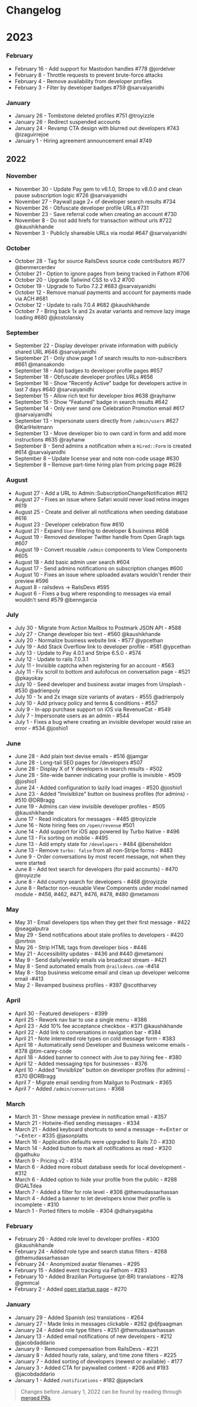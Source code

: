 # Changelog

# 2023

### February

* February 16 - Add support for Mastodon handles #778 @jordelver
* February 8 - Throttle requests to prevent brute-force attacks
* February 4 - Remove availability from developer profiles
* February 3 - Filter by developer badges #759 @sarvaiyanidhi

### January

* January 26 - Tombstone deleted profiles #751 @troyizzle
* January 26 - Redirect suspended accounts
* January 24 - Revamp CTA design with blurred out developers #743 @izaguirrejoe
* January 1 - Hiring agreement announcement email #749

## 2022

### November

* November 30 - Update Pay gem to v6.1.0, Strope to v8.0.0 and clean pause subscription logic #726 @sarvaiyanidhi
* November 27 - Paywall page 2+ of developer search results #734
* November 26 - Obfuscate developer profile URLs #731
* November 23 - Save referral code when creating an account #730
* November 8 - Do not add hrefs for transaction without urls #722 @kaushikhande
* November 3 - Publicly shareable URLs via modal #647 @sarvaiyanidhi

### October

* October 28 - Tag for source RailsDevs source code contributors #677 @benmercerdev
* October 21 - Option to ignore pages from being tracked in Fathom #706
* October 20 - Upgrade Tailwind CSS to v3.2 #700
* October 19 - Upgrade to Turbo 7.2.2 #683 @sarvaiyanidhi
* October 12 - Remove manual payments and account for payments made via ACH #681
* October 12 - Update to rails 7.0.4 #682 @kaushikhande
* October 7 - Bring back 1x and 2x avatar variants and remove lazy image loading #680 @jkostolansky

### September

* September 22  - Display developer private information with publicly shared URL #646 @sarvaiyanidhi
* September 21 - Only show page 1 of search results to non-subscribers #661 @mansakondo
* September 18 - Add badges to developer profile pages #657
* September 18 - Obfuscate developer profiles URLs #656
* September 16 - Show "Recently Active" badge for developers active in last 7 days #640 @sarvaiyanidhi
* September 15 - Allow rich text for developer bios #638 @rayhanw
* September 15 - Show "Featured" badge in search results #642
* September 14 - Only ever send one Celebration Promotion email #617 @sarvaiyanidhi
* September 13 - Impersonate users directly from `/admin/users` #627 @KarlHeitmann
* September 13 - Move developer bio to own card in form and add more instructions #635 @rayhanw
* September 8 - Send admins a notification when a `Hired::Form` is created #614 @sarvaiyanidhi
* September 8 – Update license year and note non-code usage #630
* September 8 – Remove part-time hiring plan from pricing page #628

### August

* August 27 - Add a URL to Admin::SubscriptionChangeNotification #612
* August 27 - Fixes an issue where Safari would never load retina images #619
* August 25 - Create and deliver all notifications when seeding database #616
* August 23 - Developer celebration flow #610
* August 21 - Expand `User` filtering to developer & business #608
* August 19 - Removed developer Twitter handle from Open Graph tags #607
* August 19 - Convert reusable `/admin` components to View Components #605
* August 18 - Add basic admin user search #604
* August 17 - Send admins notifications on subscription changes #600
* August 10 - Fixes an issue where uploaded avatars wouldn't render their preview #596
* August 8 - railsdevs -> RailsDevs #595
* August 6 - Fixes a bug where responding to messages via email wouldn't send #579 @benngarcia

### July

* July 30 - Migrate from Action Mailbox to Postmark JSON API - #588
* July 27 - Change developer bio text - #560 @kaushikhande
* July 20 - Normalize business website link - #577 @ypcethan
* July 19 - Add Stack Overflow link to developer profile - #581 @ypcethan
* July 13 - Update to Pay 4.0.1 and Stripe 6.5.0 - #574
* July 12 - Update to rails 7.0.3.1
* July 11 - Invisible captcha when registering for an account - #563
* July 11 - Fix scroll to bottom and autofocus on conversation page - #521 @pkayokay
* July 10 - Seed developer and business avatar images from Unsplash - #530 @adrienpoly
* July 10 - 1x and 2x image size variants of avatars - #555 @adrienpoly
* July 10 - Add privacy policy and terms & conditions - #557
* July 9 - In-app purchase support on iOS via RevenueCat - #549
* July 7 - Impersonate users as an admin - #544
* July 1 - Fixes a bug where creating an invisible developer would raise an error - #534 @joshio1

### June

* June 28 - Add plain text devise emails - #516 @jamgar
* June 28 - Long-tail SEO pages for /developers #507
* June 28 - Display X of Y developers in search results - #502
* June 28 - Site-wide banner indicating your profile is invisible - #509 @joshio1
* June 24 - Added configuration to lazily load images - #520 @joshio1
* June 23 - Added "Invisiblize" button on business profiles (for admins) - #510 @DRBragg
* June 19 - Admins can view invisible developer profiles - #505 @kaushikhande
* June 17 - Read indicators for messages - #485 @troyizzle
* June 16 - Note hiring fees on `/open/revenue` #501
* June 14 - Add support for iOS app powered by Turbo Native - #496
* June 13 - Fix sorting on mobile - #495
* June 13 - Add empty state for `/developers` - #484 @bensheldon
* June 13 - Remove `turbo: false` from all non-Stripe forms - #483
* June 9 - Order conversations by most recent message, not when they were started
* June 8 - Add text search for developers (for paid accounts) - #470 @troyizzle
* June 8 - Add country search for developers - #468 @troyizzle
* June 8 - Refactor non-reusable View Components under model named module - #456, #462, #471, #476, #478, #480 @metamoni

### May

* May 31 - Email developers tips when they get their first message - #422 @seagalputra
* May 29 - Send notifications about stale profiles to developers - #420 @mrtnin
* May 26 - Strip HTML tags from developer bios - #446
* May 21 - Accessibility updates - #436 and #440 @metamoni
* May 9 - Send daily/weekly emails via broadcast stream - #421
* May 8 - Send automated emails from `@railsdevs.com` -#414
* May 8 - Stop business welcome email and clean up developer welcome email -#413
* May 2 - Revamped business profiles - #397 @scottharvey

### April

* April 30 - Featured developers - #399
* April 25 - Rework nav bar to use a single menu - #386
* April 23 - Add 10% fee acceptance checkbox - #371 @kaushikhande
* April 22 - Add link to conversations in navigation bar - #384
* April 21 - Note interested role types on cold message form - #383
* April 18 - Automatically send Developer and Business welcome emails - #378 @tim-carey-code
* April 18 - Added banner to connect with Joe to pay hiring fee - #380
* April 12 - Added messaging tips for businesses - #376
* April 10 - Added "Invisiblize" button on developer profiles (for admins) - #370 @DRBragg
* April 7 - Migrate email sending from Mailgun to Postmark - #365
* April 7 - Added `/admin/conversations` - #368

### March

* March 31 - Show message preview in notification email - #357
* March 21 - Hotwire-ified sending messages - #334
* March 21 - Added keyboard shortcuts to send a message - <kbd>⌘</kbd>+<kbd>Enter</kbd> or <kbd>⌃</kbd>+<kbd>Enter</kbd> - #335 @jasonplatts
* March 16 - Application defaults were upgraded to Rails 7.0 - #330
* March 14 - Added button to mark all notifications as read - #320 @gathuku
* March 9 - Pricing v2 - #314
* March 6 - Added more robust database seeds for local development - #312
* March 6 - Added option to hide your profile from the public - #288 @GALTdea
* March 7 - Added a filter for role level - #306 @themudassarhassan
* March 4 - Added a banner to let developers know their profile is incomplete - #310
* March 1 - Ported filters to mobile - #304 @dhairyagabha

### February

* February 26 - Added role level to developer profiles - #300 @kaushikhande
* February 24 - Added role type and search status filters - #268 @themudassarhassan
* February 24 - Anonymized avatar filenames - #295
* February 15 - Added event tracking via Fathom - #283
* February 10 - Added Brazilian Portuguese (pt-BR) translations - #278 @gmmcal
* February 2 - Added [open startup page](https://railsdevs.com/open) - #270

### January

* January 29 - Added Spanish (es) translations - #264
* January 27 - Made links in messages clickable - #262 @djfpaagman
* January 24 - Added role type filters - #251 @themudassarhassan
* January 13 - Added email notifications of new developers - #212 @jacobdaddario
* January 9 - Removed compensation from RailsDevs - #231
* January 8 - Added hourly rate, salary, and time zone filters - #225
* January 7 - Added sorting of developers (newest or available) - #177
* January 3 - Added CTA for paywalled content - #206 and #193 @jacobdaddario
* January 1 - Added `/notifications` - #182 @jayeclark

> Changes before January 1, 2022 can be found by reading through [merged PRs](https://github.com/joemasilotti/railsdevs.com/pulls?q=is%3Apr+is%3Amerged).
